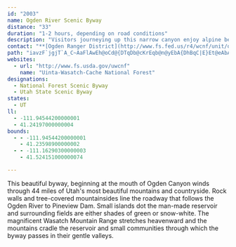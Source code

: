 ```yaml
---
id: "2003"
name: Ogden River Scenic Byway
distance: "33"
duration: "1-2 hours, depending on road conditions"
description: "Visitors journeying up this narrow canyon enjoy alpine beauty, excellent recreational opportunities at sparkling Pineview Reservoir, before the byway climbs through the Wasatch-Cache National Forest to some of northern Utah's loveliest viewpoints"
contact: "**[Ogden Ranger District](http://www.fs.fed.us/r4/wcnf/unit/ogden/)**  \r\nWasatch-Cache National Forest  \r\n801-625-5112  \r\n<br />\r\n**Union Station Visitor Center**  \r\n801-625-5306 \r\n<br/> \r\n**[Ogden River Parkway](http://www.ogdenriverparkway.com/)**  \r\nVisit this website for more information about the Ogden River Parkway.\r\n"
path: "iavzF`jgjT`A_C~AaFlAwEh@oCd@{DTqDb@cKrEqb@n@yEbA{DhBqC|E}Et@eAbAgCXqANaDSsHYsBoBaGSqBGkNYoPMcBUuB_@wAaD{DOs@Bs@bAyF@k@GmAi@aBSeAc@yDBaARqA?m@Eq@iFiLq@mCmB_LUgCw@}FEwAOeAsDiL_CqF{DiHQsAC_FEaA_AyDy@sAg@_@{By@q@g@eAsA_BqCsCeEoA{ByDsFwAuEw@gEKiAHcFO_Ac@aBU_D]q@[YsAg@u@k@sD_Fu@sAqCiIQ}@WoFc@_B_A_Co@{@qBw@{@o@o@oAYsAOoDHmDPwBbA{FBsASeAk@gAuDyBq@wAIy@BgAnBcJXmBGqAaAaD_@sBOqBJ_CrBeOXeFDsA_AgMHsBdA{HrAoFNmO?mGe@aL?uCZmHbAeFHyCIaBUmCmAoIe@sGYsBc@yBcEaLY}AiBgYU_Bs@eCaF{Kq@{BmAyHi@aCeCgHm@aEBgVV{F\\gCfFsUbAcDd@w@xM{NdBiC|CyFbF{KbAsEvNi{@RsALsDC{JHot@JaGf@gG~@aHh@sC~CaMfFoT~A{FrAoG`@qCVoDByDG_Da@eEYaBsA_FiBgEiBeCyCsCmCwAmC}@cE_@gEAic@b@a^p@x@ixBDwUh@}|@|A}WNyGxAsXo@uxAOuLImBOyA_@mAkB}DyFiKiA}Ay@cB_@gDUeJW_FQuFCsBUyFIgAu@aDi@cAaGqGaG_LkAaDYsAK_AFaDTkA\\y@nAwAt@iB|@}DR{A@sDK_Am@gBuAmB}BeB{@gAg@_BKgBJcFi@eJu@qIe@oCiBaJsCyMm@uAmGoLyCwD}D_EaAyA_EcJwBeD{BsAsB[mAEiEXsCDiAc@eKcI_BsA_AmAo@}AuBsHiIeXmAoEqAwD]s@_@e@aI{HaByB{@{By@eDm[mfAa@kBsHml@y@mEyBuG_CgEmDkEwEuCaDsA_C_@iUmBcA]yCoBqC_A{s@gLi@E_BFeIbBgG`AcBAkPcAsCXmIxBaEViBCkJu@uAe@_LaGcCwBqJeOiDgJi@eAU[cBqAkDqA}F{DiAk@ye@uO_DsBcAsAwC{BwI_JiA{B_@yAi@kDeA{BiAyAqIuEqGkGwC_AeBSsEMgBRgGpAuBNqBScBs@cGaEaJ_FgLkCaAMoDEiBYwQcH{Bq@mC_@kHKyCSsD?qCx@gABeAKmQwDmDGcADc^lEwB`@e@NeAl@q@lAmAxCy@fAkAr@wFvBw@f@o@d@_EnE}@^iFR}DvBgEf@}C|AaIlBsFX}Ax@qF`Iu@l@u@\\wFlAgDEoNeAaMsCuDk@}AHmDdAy@FwBMoAk@uBmB{FgHo@mAy@}Co@aF@yDfAuMNmCEgE]kDe@iCi@kBcA{BeA}A{FgHiBiEUiA_A}J]aBoAeCoBsAqAk@kP{GmDc@oDS}@[s@m@k@iASiAEu@HmBbDa]HyB]mEe@kCy@mBgDmEwDgDqPoJy@wAOmA?sAPmAZs@fAeAr@OdAB\\Jz@t@\\p@xAzEhAlAlBv@hAFx@GbB_AhBeClIwMb@kAZ{AbA_Gl@qAd@_@xAo@t@If@HrA^xDzBvA^z@DhAEdAWlAu@fWwY|DaFZs@Tq@Ly@HwBKu@wAqFWcCBkAl@eDNa@hAwAd@[jN_Gt@a@`AeA\\kAPmBOgBOs@Ym@uBsCaA_B[iAsA{Hi@iAc@o@e@_@cEiBkDkAaBE}AVgBr@{AZsAJm@AmDi@aBcAsAqA}AyC_@_Ae@_CYoD]{JO}Ak@{CyBmEsB_CmCeCi@u@Y_AOy@?w@b@mCx@gAnAg@~c@}@nLj@p@?`@Md@_@Xi@No@PgAKkA_@eAsBwBs@}@Qe@c@qDe@yBYm@qBaAk@Ke@?yARuI`GoAd@sAPmB?yD_@yB?_Oy@{De@kDyAmCqDM_@_CiC_B_@cDKeNgAcAQo@a@cA}@s@aAk@sA[cBM}AIsTE{BS{B[cBa@aBqAmDiCsD}CsB{F_CeByAgFcHcBwAwGaCsSmGiCwAgA{@iB}B{A}CyA_EiA_CsAyAmAq@}AUuB@}Bp@iAz@_@b@u@rAm@dBiBnHy@jBoAzAk@^s@^wAXoAEsBk@eIuFaLmEoB_BgDoFuA_AyA_@iAKs@DsEzAi@JiAAcAOu@[}CgCsAy@mAQa@?cC`@yR~IwAXyAD_CSw@YaBgAmBeCcU}]sA{BgHgPoBsDcB_Bu@[wAQsA?sDWyAg@u@g@mXcUmAmAsAcCs@mCYmCGmADkCRaB~@aDbTqf@f@gBL_A@eAGaCc@eCYk@iBiBuAk@y@SaEk@uAm@e@e@w@gAc@cAsG}P]uAQ_DFgDbAeM?sDk@gFsDcOUyBC_BNmCXeAt@aB~AmB`BeAnAa@x@e@r@_AnBgEjIoSTy@TwBFoAI_Bi@mEiOmfAi@yC}@qCqAaCgA_B}\\q[eEiEyA_Ck@wAu@yBmAaFo@gGEoCNkFJgBlDiXRaC?_DSaEsEea@aBuOOyDVmEdAcJ?oBcBit@B{BHy@d@kB|AiExAkDhBgBvEeCrD_Ch@m@x@_BZiAHqA?sAOwAiHq_@iBqREm@J_DtAiT^aE~@{ErSmk@r@wCXcCDcDOkRUkFgCyUmD{Ue@uBi@yAkPkXqCsC}DkCiAsA}@mBiBwFq@iCaAmCoBkDcG{HgBqCiAgCmE{LiBmEsBgDkAyAmBuBgHyG_AkAs@mAoKe[kBmFi@eAiBaCkDsB{AmAiBwBkGqNk@kDs@q]oDcTg@sG{@eSc@yCw@wDkAmEmCqUUgFD_CN_]DeVLyEPqBhBiH|A}E~AkHrEgVv@gC|FuO|@aDhKmf@dFwThByG^kCr@iIJkB?kB[{BaFcWeAuCeEwG_DcEgAkBoAmDkAgFc@yAi@_AuAkB}D{Cs@y@i@kAgKma@iF}RmAyCwDmHiBmCcEgFmBmC}@gCe@wDOcK}@qHoEmZy@aEqLk^mC_JwBiIeDaLoBsEuGyKgCuFyAeFk@uDaK}u@YeFh@oK?yAY_Fo@mDaT}p@WgASqAIyFJezB"
websites:
  - url: "http://www.fs.usda.gov/uwcnf"
    name: "Uinta-Wasatch-Cache National Forest"
designations:
  - National Forest Scenic Byway
  - Utah State Scenic Byway
states:
  - UT
ll:
  - -111.94544200000001
  - 41.24197000000004
bounds:
  - - -111.94544200000001
    - 41.23598900000002
  - - -111.16290300000003
    - 41.524151000000074

---
```


<p>This beautiful byway, beginning at the mouth of Ogden Canyon
winds through 44 miles of Utah's most beautiful mountains and
countryside. Rock walls and tree-covered mountainsides line the
roadway that follows the Ogden River to Pineview Dam. Small islands
dot the man-made reservoir and surrounding fields are either shades
of green or snow-white. The magnificent Wasatch Mountain Range
stretches heavenward and the mountains cradle the reservoir and
small communities through which the byway passes in their gentle
valleys.</p>
